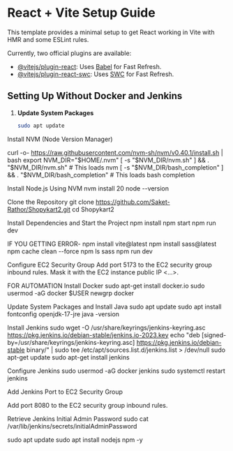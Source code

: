 # React + Vite Setup Guide

This template provides a minimal setup to get React working in Vite with HMR and some ESLint rules.

Currently, two official plugins are available:

- [@vitejs/plugin-react](https://github.com/vitejs/vite-plugin-react/blob/main/packages/plugin-react/README.md): Uses [Babel](https://babeljs.io/) for Fast Refresh.
- [@vitejs/plugin-react-swc](https://github.com/vitejs/vite-plugin-react-swc): Uses [SWC](https://swc.rs/) for Fast Refresh.

## Setting Up Without Docker and Jenkins

1. **Update System Packages**  
   ```bash
   sudo apt update
Install NVM (Node Version Manager)

curl -o- https://raw.githubusercontent.com/nvm-sh/nvm/v0.40.1/install.sh | bash
export NVM_DIR="$HOME/.nvm"
[ -s "$NVM_DIR/nvm.sh" ] && \. "$NVM_DIR/nvm.sh"  # This loads nvm
[ -s "$NVM_DIR/bash_completion" ] && \. "$NVM_DIR/bash_completion"  # This loads bash completion

Install Node.js Using NVM
nvm install 20
node --version

Clone the Repository
git clone https://github.com/Saket-Rathor/Shopykart2.git
cd Shopykart2

Install Dependencies and Start the Project
npm install
npm start
npm run dev

IF YOU GETTING ERROR-
npm install vite@latest
npm install sass@latest
npm cache clean --force
npm ls sass
npm run dev


Configure EC2 Security Group
Add port 5173 to the EC2 security group inbound rules.
Mask it with the EC2 instance public IP <...>.

FOR AUTOMATION
Install Docker
sudo apt-get install docker.io
sudo usermod -aG docker $USER
newgrp docker

Update System Packages and Install Java
sudo apt update
sudo apt install fontconfig openjdk-17-jre
java -version

Install Jenkins
sudo wget -O /usr/share/keyrings/jenkins-keyring.asc https://pkg.jenkins.io/debian-stable/jenkins.io-2023.key
echo "deb [signed-by=/usr/share/keyrings/jenkins-keyring.asc] https://pkg.jenkins.io/debian-stable binary/" | sudo tee /etc/apt/sources.list.d/jenkins.list > /dev/null
sudo apt-get update
sudo apt-get install jenkins

Configure Jenkins
sudo usermod -aG docker jenkins
sudo systemctl restart jenkins

Add Jenkins Port to EC2 Security Group

Add port 8080 to the EC2 security group inbound rules.

Retrieve Jenkins Initial Admin Password
sudo cat /var/lib/jenkins/secrets/initialAdminPassword

sudo apt update
sudo apt install nodejs npm -y


